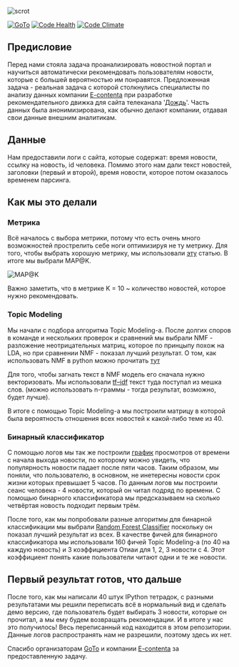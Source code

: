 ![scrot](https://github.com/tvorozid/recommendation_system/blob/master/scrot.png)

[![GoTo](https://img.shields.io/badge/GoTo-project-4bb89b.svg)](https://github.com/goto-ru)
[![Code Health](https://landscape.io/github/xenx/recommendation_system/master/landscape.svg?style=flat)](https://landscape.io/github/xenx/recommendation_system/master)
[![Code Climate](https://codeclimate.com/github/tvorozid/recommendation_system/badges/gpa.svg)](https://codeclimate.com/github/tvorozid/recommendation_system)

## Предисловие
Перед нами стояла задача проанализировать новостной портал и научиться автоматически рекомендовать пользователям новости, которые с большей вероятностью им понравятся.
Предложенная задача - реальная задача с которой столкнулись специалисты по анализу данных компании [E-contenta](https://e-contenta.com/ru) при разработке рекомендательного движка для сайта телеканала '[Дождь](https://tvrain.ru/)'. Часть данных была анонимизирована, как обычно делают компании, отдавая свои данные внешним аналитикам.

## Данные
Нам предоставили логи с сайта, которые содержат: время новости, ссылку на новость, id человека. Помимо этого нам дали текст новостей, заголовки (первый и второй), время новости, которое потом оказалось временем парсинга.

## Как мы это делали

### Метрика
Всё началось с выбора метрики, потому что есть очень много возможностей прострелить себе ноги оптимизируя не ту метрику. Для того, чтобы выбрать хорошую метрику, мы использовали [эту](https://habrahabr.ru/company/econtenta/blog/303458/) статью. В итоге мы выбрали MAP@K.

![MAP@K](https://tex.s2cms.ru/svg/map%40K%20%3D%20%5Cfrac%7B1%7D%7BN%7D%5Csum_%7Bj%3D1%7D%5EN%20ap%40K_j.) 

Важно заметить, что в метрике K = 10 ~ количество новостей, которое нужно рекомендовать.

### Topic Modeling
Мы начали с подбора алгоритма Topic Modeling-a. После долгих споров в команде и нескольких проверок и сравнений мы выбрали NMF - разложение неотрицательных матриц, которое по принцыпу похож на LDA, но при сравнении NMF - показал лучший результат.
О том, как использовать NMF в python можно прочитать [тут](https://de.dariah.eu/tatom/topic_model_python.html)

Для того, чтобы загнать текст в NMF модель его сначала нужно векторизовать. Мы использовали  [tf–idf](https://en.wikipedia.org/wiki/Tf%E2%80%93idf) текст туда поступал из мешка слов. (можно использовать n-граммы - тогда результат, возможно, будет лучше).

В итоге с помощью Topic Modeling-a мы построили матрицу в которой была вероятность отношения всех новостей к какой-либо теме из 40.

### Бинарный классификатор
С помощью логов мы так же построили [график](https://github.com/tvorozid/recommendation_system/blob/master/scripts/graph_by_url.ipynb) просмотров от времени с начала выхода новости, по которому можно увидеть, что популярность новости падает после пяти часов. Таким образом, мы поняли, что пользователю, в основном, не инетересны новости срок жизни которых превышает 5 часов. 
По данным логов мы построили сеанс человека - 4 новости, который он читал подряд по времени. С помощью бинарного классификатора мы предсказываем на сколько четвёртая новость подходит первым трём. 

После того, как мы попробовали разные алгоритмы  для бинарной классификации мы выбрали [Random Forest Classifier](http://scikit-learn.org/stable/modules/generated/sklearn.ensemble.RandomForestClassifier.html) поскольку он показал лучший результат из всех. В качестве фичей для бинарного классификатора мы использовали 160 фичей Topic Modeling-a (по 40 на каждую новость) и 3 коэффициента Отиаи для 1, 2, 3 новости с 4. Этот коэффициент понять какие пользователи читают одни и те же новости.

## Первый результат готов, что дальше
После того, как мы написали 40 штук IPython тетрадок, с разными результатами мы решили переписать всё в нормальный вид и сделать демо версию, где пользователь будет выбирать 3 новости, которые он прочитал, а мы ему будем возвращать рекомендации. И в итоге у нас это получилось! Весь переписанный код находится в этом репозитории. Данные логов распространять нам не разрешили, поэтому здесь их нет.

Спасибо организаторам [GoTo](http://goto.msk.ru/) и компании [E-contenta](https://e-contenta.com/ru/) за предоставленную задачу.
